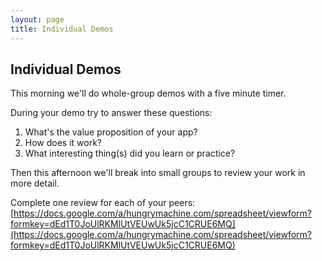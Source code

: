 ```yaml
---
layout: page
title: Individual Demos
---
```


## Individual Demos

This morning we'll do whole-group demos with a five minute timer.

During your demo try to answer these questions:

1. What's the value proposition of your app?
2. How does it work?
3. What interesting thing(s) did you learn or practice?

Then this afternoon we'll break into small groups to review your work in more detail.

Complete one review for each of your peers: [https://docs.google.com/a/hungrymachine.com/spreadsheet/viewform?formkey=dEd1T0JoUlRKMlUtVEUwUk5jcC1CRUE6MQ](https://docs.google.com/a/hungrymachine.com/spreadsheet/viewform?formkey=dEd1T0JoUlRKMlUtVEUwUk5jcC1CRUE6MQ)
